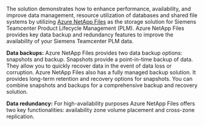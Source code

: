 The solution demonstrates how to enhance performance, availability, and improve data management, resource utilization of databases and shared file systems by utilizing [Azure NetApp Files](/azure/azure-netapp-files/azure-netapp-files-introduction) as the storage solution for Siemens Teamcenter Product Lifecycle Management (PLM).  Azure NetApp Files provides key data backup and redundancy features to improve the availability of your Siemens Teamcenter PLM data. 

**Data backups:** Azure NetApp Files provides two data backup options: snapshots and backup. Snapshots provide a point-in-time backup of data. They allow you to quickly recover data in the event of data loss or corruption. Azure NetApp Files also has a fully managed backup solution. It provides long-term retention and recovery options for snapshots. You can combine snapshots and backups for a comprehensive backup and recovery solution. 

**Data redundancy:** For high-availability purposes Azure NetApp Files offers two key functionalities: availability zone volume placement and cross-zone replication. 
